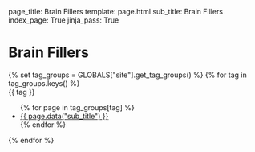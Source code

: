 page_title: Brain Fillers 
template: page.html
sub_title: Brain Fillers
index_page: True
jinja_pass: True


# Brain Fillers

<div class="tag-group-collection">
    {% set tag_groups = GLOBALS["site"].get_tag_groups() %}
    {% for tag in tag_groups.keys() %}
        <div class="tag-group {{ tag }}">
            <div class="tag-group-inner">
                <div class="tag-title {{ tag }}">{{ tag }}</div>
                <ul>
                    {% for page in tag_groups[tag] %}
                        <li><a href="{{ page.target_url }}">{{ page.data("sub_title") }}</a></li>
                    {% endfor %}
                </ul>
            </div>
        </div>
    {% endfor %}
</div>